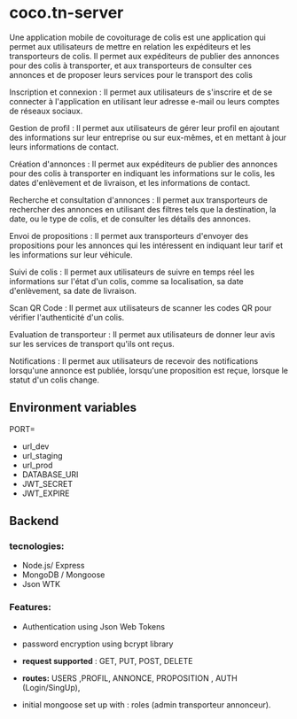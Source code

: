# coco.tn-server
Une application mobile de covoiturage de colis est une application qui permet aux utilisateurs de mettre en relation les expéditeurs et les transporteurs de colis. Il permet aux expéditeurs de publier des annonces pour des colis à transporter, et aux transporteurs de consulter ces annonces et de proposer leurs services pour le transport des colis

Inscription et connexion : Il permet aux utilisateurs de s'inscrire et de se connecter à l'application en utilisant leur adresse e-mail ou leurs comptes de réseaux sociaux.

Gestion de profil : Il permet aux utilisateurs de gérer leur profil en ajoutant des informations sur leur entreprise ou sur eux-mêmes, et en mettant à jour leurs informations de contact.

Création d'annonces : Il permet aux expéditeurs de publier des annonces pour des colis à transporter en indiquant les informations sur le colis, les dates d'enlèvement et de livraison, et les informations de contact.

Recherche et consultation d'annonces : Il permet aux transporteurs de rechercher des annonces en utilisant des filtres tels que la destination, la date, ou le type de colis, et de consulter les détails des annonces.

Envoi de propositions : Il permet aux transporteurs d'envoyer des propositions pour les annonces qui les intéressent en indiquant leur tarif et les informations sur leur véhicule.

Suivi de colis : Il permet aux utilisateurs de suivre en temps réel les informations sur l'état d'un colis, comme sa localisation, sa date d'enlèvement, sa date de livraison.

Scan QR Code : Il permet aux utilisateurs de scanner les codes QR pour vérifier l'authenticité d'un colis.

Evaluation de transporteur : Il permet aux utilisateurs de donner leur avis sur les services de transport qu'ils ont reçus.

Notifications : Il permet aux utilisateurs de recevoir des notifications lorsqu'une annonce est publiée, lorsqu'une proposition est reçue, lorsque le statut d'un colis change.




## Environment variables

PORT=
- url_dev
- url_staging
- url_prod
- DATABASE_URI
- JWT_SECRET
- JWT_EXPIRE


## Backend

### tecnologies:

- Node.js/ Express
- MongoDB / Mongoose
- Json WTK

### Features:

- Authentication using Json Web Tokens

- password encryption using bcrypt library



- **request supported** : GET, PUT, POST, DELETE

- **routes:** USERS ,PROFIL, ANNONCE, PROPOSITION ,  AUTH (Login/SingUp),

- initial mongoose set up with :  roles (admin transporteur annonceur).

